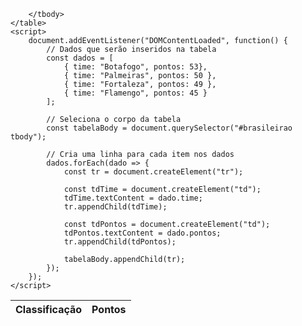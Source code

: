 <!DOCTYPE html>
<html lang="en">
<head>
    <meta charset="UTF-8">
    <meta name="viewport" content="width=device-width, initial-scale=1.0">
    <title>Document</title>
</head>
<body>
    <table id="brasileirao">
        <thead>
            <tr>
                <th>Classificação</th>
                <th>Pontos</th>
            </tr>
        </thead>
        <tbody>

        </tbody>
    </table>
    <script>
        document.addEventListener("DOMContentLoaded", function() {
            // Dados que serão inseridos na tabela
            const dados = [
                { time: "Botafogo", pontos: 53},
                { time: "Palmeiras", pontos: 50 },
                { time: "Fortaleza", pontos: 49 },
                { time: "Flamengo", pontos: 45 }
            ];

            // Seleciona o corpo da tabela
            const tabelaBody = document.querySelector("#brasileirao tbody");

            // Cria uma linha para cada item nos dados
            dados.forEach(dado => {
                const tr = document.createElement("tr");

                const tdTime = document.createElement("td");
                tdTime.textContent = dado.time;
                tr.appendChild(tdTime);

                const tdPontos = document.createElement("td");
                tdPontos.textContent = dado.pontos;
                tr.appendChild(tdPontos);

                tabelaBody.appendChild(tr);
            });
        });
    </script>
</body>
</html>
